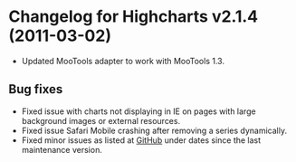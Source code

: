 # Changelog for Highcharts v2.1.4 (2011-03-02)
        
- Updated MooTools adapter to work with MooTools 1.3.

## Bug fixes
- Fixed issue with charts not displaying in IE on pages with large background images or external resources.
- Fixed issue Safari Mobile crashing after removing a series dynamically.
- Fixed minor issues as listed at [GitHub](http://github.com/highslide-software/highcharts.com/commits/master) under dates since the last maintenance version.